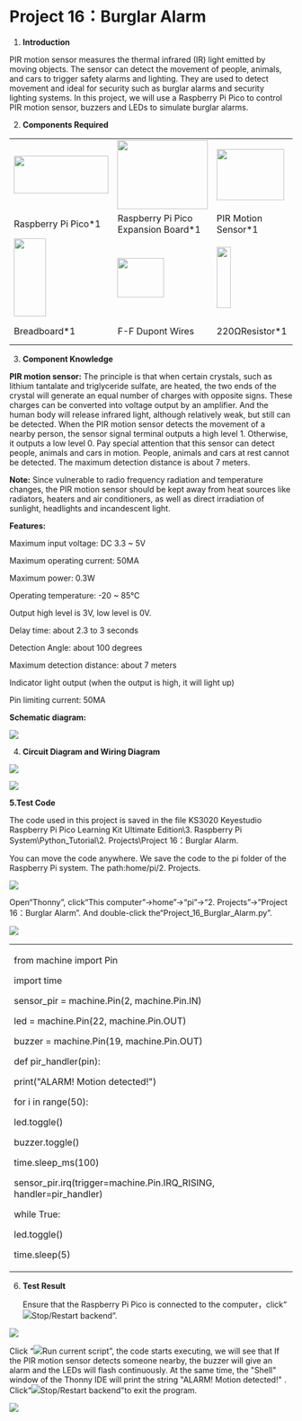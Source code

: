 # Project 16：Burglar Alarm

1.  **Introduction**

PIR motion sensor measures the thermal infrared (IR) light emitted by
moving objects. The sensor can detect the movement of people, animals,
and cars to trigger safety alarms and lighting. They are used to detect
movement and ideal for security such as burglar alarms and security
lighting systems. In this project, we will use a Raspberry Pi Pico to
control PIR motion sensor, buzzers and LEDs to simulate burglar alarms.
 

2.  **Components Required**

<table>
<tbody>
<tr class="odd">
<td><img src="https://raw.githubusercontent.com/keyestudio/KS3020-KS3020F-Keyestudio-Raspberry-Pi-Pico-Ultimate-Starter-Kit-Raspberry-Pi/master/media/b1265f71184b5d144248ea3e847a18c9.jpeg" style="width:1.75486in;height:0.69861in" /></td>
<td><img src="https://raw.githubusercontent.com/keyestudio/KS3020-KS3020F-Keyestudio-Raspberry-Pi-Pico-Ultimate-Starter-Kit-Raspberry-Pi/master/media/bbed91c0b45fcafc7e7163bfeabf68f9.png" style="width:1.67014in;height:1.28472in" /></td>
<td><img src="https://raw.githubusercontent.com/keyestudio/KS3020-KS3020F-Keyestudio-Raspberry-Pi-Pico-Ultimate-Starter-Kit-Raspberry-Pi/master/media/99272d75b3f952a0c2dd770e2f6f5a7c.png" style="width:1.25347in;height:0.94097in" /></td>
<td><img src="https://raw.githubusercontent.com/keyestudio/KS3020-KS3020F-Keyestudio-Raspberry-Pi-Pico-Ultimate-Starter-Kit-Raspberry-Pi/master/media/4b4f653a76a82a3b413855493cc58fba.png" style="width:1.0125in;height:0.86667in" /></td>
<td><img src="https://raw.githubusercontent.com/keyestudio/KS3020-KS3020F-Keyestudio-Raspberry-Pi-Pico-Ultimate-Starter-Kit-Raspberry-Pi/master/media/ef77f5a64c382157fc2dea21ec373fef.png" style="width:0.29514in;height:1.25903in" /></td>
</tr>
<tr class="even">
<td>Raspberry Pi Pico*1</td>
<td>Raspberry Pi Pico Expansion Board*1</td>
<td>PIR Motion Sensor*1</td>
<td>Active Buzzer*1</td>
<td>Red LED*1</td>
</tr>
<tr class="odd">
<td><img src="https://raw.githubusercontent.com/keyestudio/KS3020-KS3020F-Keyestudio-Raspberry-Pi-Pico-Ultimate-Starter-Kit-Raspberry-Pi/master/media/e380dd26e4825be9a768973802a55fe6.png" style="width:0.59028in;height:1.44583in" /></td>
<td><img src="https://raw.githubusercontent.com/keyestudio/KS3020-KS3020F-Keyestudio-Raspberry-Pi-Pico-Ultimate-Starter-Kit-Raspberry-Pi/master/media/c80f7e0e045c10576b3120eea281502f.png" style="width:0.85486in;height:0.72917in" /></td>
<td><img src="https://raw.githubusercontent.com/keyestudio/KS3020-KS3020F-Keyestudio-Raspberry-Pi-Pico-Ultimate-Starter-Kit-Raspberry-Pi/master/media/845d05a6108b1662b828610ba9dcb788.png" style="width:0.25833in;height:1.13681in" /></td>
<td><img src="https://raw.githubusercontent.com/keyestudio/KS3020-KS3020F-Keyestudio-Raspberry-Pi-Pico-Ultimate-Starter-Kit-Raspberry-Pi/master/media/7dcbd02995be3c142b2f97df7f7c03ce.png" style="width:1.05903in;height:0.56667in" /></td>
<td><img src="https://raw.githubusercontent.com/keyestudio/KS3020-KS3020F-Keyestudio-Raspberry-Pi-Pico-Ultimate-Starter-Kit-Raspberry-Pi/master/media/e9a8d050105397bb183512fb4ffdd2f6.png" style="width:0.77222in;height:0.77986in" /></td>
</tr>
<tr class="even">
<td>Breadboard*1</td>
<td>F-F Dupont Wires</td>
<td>220ΩResistor*1</td>
<td>USB Cable*1</td>
<td>Jumper Wires</td>
</tr>
</tbody>
</table>

3.  **Component Knowledge**

**PIR motion sensor:** The principle is that when certain crystals, such
as lithium tantalate and triglyceride sulfate, are heated, the two ends
of the crystal will generate an equal number of charges with opposite
signs. These charges can be converted into voltage output by an
amplifier. And the human body will release infrared light, although
relatively weak, but still can be detected. When the PIR motion sensor
detects the movement of a nearby person, the sensor signal terminal
outputs a high level 1. Otherwise, it outputs a low level 0. Pay special
attention that this sensor can detect people, animals and cars in
motion. People, animals and cars at rest cannot be detected. The maximum
detection distance is about 7 meters.

**Note:** Since vulnerable to radio frequency radiation and temperature
changes, the PIR motion sensor should be kept away from heat sources
like radiators, heaters and air conditioners, as well as direct
irradiation of sunlight, headlights and incandescent light.

**Features:**

Maximum input voltage: DC 3.3 \~ 5V

Maximum operating current: 50MA

Maximum power: 0.3W

Operating temperature: -20 \~ 85℃

Output high level is 3V, low level is 0V.

Delay time: about 2.3 to 3 seconds

Detection Angle: about 100 degrees

Maximum detection distance: about 7 meters

Indicator light output (when the output is high, it will light up)

Pin limiting current: 50MA

**Schematic diagram:**

![](/media/9e1ec604aa6f9d4a3c1fe41d4bccd699.png)

4.  **Circuit Diagram and Wiring Diagram**

![](/media/8af6a40d69c138216548320abc46ed35.png)

![](/media/d028bb819eed7cf3a08af69a47ecfce6.png)

**5.Test Code**

The code used in this project is saved in the file KS3020 Keyestudio
Raspberry Pi Pico Learning Kit Ultimate Edition\\3. Raspberry Pi
System\\Python\_Tutorial\\2. Projects\\Project 16：Burglar Alarm.

You can move the code anywhere. We save the code to the pi folder of the
Raspberry Pi system. The path:home/pi/2. Projects.

![](/media/ae27830403a2f741aa9b725e5324c215.png)

Open“Thonny”, click“This computer”→home”→“pi”→“2. Projects”→”Project
16：Burglar Alarm”. And double-click
the“Project\_16\_Burglar\_Alarm.py”.

![](/media/ef69b0bc87b5396d733f1aa683e78e88.png)

<table>
<tbody>
<tr class="odd">
<td><p>from machine import Pin</p>
<p>import time</p>
<p>sensor_pir = machine.Pin(2, machine.Pin.IN)</p>
<p>led = machine.Pin(22, machine.Pin.OUT)</p>
<p>buzzer = machine.Pin(19, machine.Pin.OUT)</p>
<p>def pir_handler(pin):</p>
<p>print("ALARM! Motion detected!")</p>
<p>for i in range(50):</p>
<p>led.toggle()</p>
<p>buzzer.toggle()</p>
<p>time.sleep_ms(100)</p>
<p>sensor_pir.irq(trigger=machine.Pin.IRQ_RISING, handler=pir_handler)</p>
<p>while True:</p>
<p>led.toggle()</p>
<p>time.sleep(5)</p></td>
</tr>
</tbody>
</table>

6.  **Test Result**
    
    Ensure that the Raspberry Pi Pico is connected to the
    computer，click“![](/media/ec00367ea605788eab454cd176b94c7b.png)Stop/Restart backend”.

![](/media/a17b9a7d214b754cd44ef1d229c3dbcd.png)

Click “![](/media/bb4d9305714a178069d277b20e0934b7.png)Run current script”, the code starts
executing, we will see that If the PIR motion sensor detects someone
nearby, the buzzer will give an alarm and the LEDs will flash
continuously. At the same time, the "Shell" window of the Thonny IDE
will print the string "ALARM\! Motion detected\!" .
Click“![](/media/ec00367ea605788eab454cd176b94c7b.png)Stop/Restart backend”to exit the program.

![](/media/55455ba8a2c83481fc922dfcec868f3d.png)

